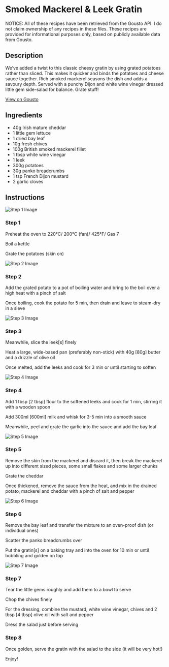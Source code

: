 # Smoked Mackerel & Leek Gratin

NOTICE: All of these recipes have been retrieved from the Gousto API. I do not claim ownership of any recipes in these files. These recipes are provided for informational purposes only, based on publicly available data from Gousto.

## Description

We’ve added a twist to this classic cheesy gratin by using grated potatoes rather than sliced. This makes it quicker and binds the potatoes and cheese sauce together. Rich smoked mackerel seasons the dish and adds a savoury depth. Served with a punchy Dijon and white wine vinegar dressed little gem side-salad for balance. Grate stuff!

[View on Gousto](https://www.gousto.co.uk/recipes/cookbook/smoked-mackerel-leek-gratin)

## Ingredients

- 40g Irish mature cheddar
- 1 little gem lettuce
- 1 dried bay leaf 
- 10g fresh chives 
- 100g British smoked mackerel fillet
- 1 tbsp white wine vinegar 
- 1 leek
- 300g potatoes
- 30g panko breadcrumbs
- 1 tsp French Dijon mustard
- 2 garlic cloves

## Instructions

![Step 1 Image](https://production-media.gousto.co.uk/cms/recipe-step-image/677.-step-1-x200.jpg)

### Step 1

Preheat the oven to 220&deg;C/ 200&deg;C (fan)/ 425&deg;F/ Gas 7


Boil a kettle&nbsp;


Grate the potatoes (skin on)&nbsp;

![Step 2 Image](https://production-media.gousto.co.uk/cms/recipe-step-image/677.-step-2-x200.jpg)

### Step 2

Add the grated potato to a pot of boiling water and bring to the boil over a high heat with a pinch of salt


Once boiling, cook the potato for 5 min, then drain and leave to steam-dry in a sieve&nbsp;

![Step 3 Image](https://production-media.gousto.co.uk/cms/recipe-step-image/677.-step-3-x200.jpg)

### Step 3

Meanwhile, slice the leek<span class="text-danger">[s]</span> finely


Heat a large, wide-based pan (preferably non-stick) with 40g <span class="text-danger">[80g]</span> butter and a drizzle of olive oil


Once melted, add the leeks and cook for 3 min or until starting to soften

![Step 4 Image](https://production-media.gousto.co.uk/cms/recipe-step-image/677.-step-4-x200.jpg)

### Step 4

Add 1 tbsp <span class="text-danger">[2 tbsp]</span> flour to the softened leeks and cook for 1 min, stirring it with a wooden spoon


Add 300ml <span class="text-danger">[600ml]</span> milk and whisk for 3-5 min into a smooth sauce&nbsp;


Meanwhile, peel and grate the garlic into the sauce and add the bay leaf

![Step 5 Image](https://production-media.gousto.co.uk/cms/recipe-step-image/677.-step-5-x200.jpg)

### Step 5

Remove the skin from the mackerel and discard it, then break the mackerel up into different sized pieces, some small flakes and some larger chunks


Grate the cheddar


Once thickened, remove the&nbsp;sauce from the heat, and mix in the drained potato, mackerel and cheddar with a pinch of&nbsp;salt and pepper&nbsp;

![Step 6 Image](https://production-media.gousto.co.uk/cms/recipe-step-image/677.-step-6-x200.jpg)

### Step 6

Remove&nbsp;the bay leaf and transfer the mixture to an oven-proof dish (or individual ones)&nbsp;


Scatter the panko breadcrumbs over&nbsp;


Put the gratin<span class="text-danger">[s]</span> on a baking tray and into the oven for 10 min or until bubbling and golden on top&nbsp;&nbsp;

![Step 7 Image](https://production-media.gousto.co.uk/cms/recipe-step-image/677.-step-7-x200.jpg)

### Step 7

Tear the&nbsp;little gems roughly&nbsp;and add them to a bowl to serve


Chop the chives finely


For the dressing, combine the mustard, white wine vinegar, chives and 2 tbsp<span class="text-danger"> [4 tbsp]</span> olive oil with salt and pepper


Dress the salad just before serving&nbsp;

### Step 8

Once golden, serve the gratin with the salad to the side (it will be very hot!)


Enjoy!

